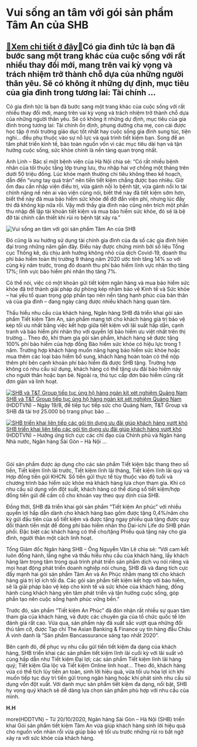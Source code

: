 Vui sống an tâm với gói sản phẩm Tâm An của SHB
===============================================

[:gift:Xem chi tiết ở đây:gift:](https://hddtvn.com/vui-song-an-tam-voi-goi-san-pham-tam-an-cua-shb/)Có gia đình tức là bạn đã bước sang một trang khác của cuộc sống với rất nhiều thay đổi mới, mang trên vai kỳ vọng và trách nhiệm trở thành chỗ dựa của những người thân yêu. Sẽ có không ít những dự định, mục tiêu của gia đình trong tương lai: Tài chính …
--------------------------------------------------------------------------------------------------------------------------------------------------------------------------------------------------------------------------------------------------------------


Có gia đình tức là bạn đã bước sang một trang khác của cuộc sống với rất nhiều thay đổi mới, mang trên vai kỳ vọng và trách nhiệm trở thành chỗ dựa của những người thân yêu. Sẽ có không ít những dự định, mục tiêu của gia đình trong tương lai: Tài chính ổn định, phụng dưỡng cha mẹ, con cái được học tập ở môi trường giáo dục tốt nhất hay cuộc sống gia đình sung túc, tiện nghi… đều phụ thuộc vào sự nỗ lực và quá trình tiết kiệm bạn. Song để an tâm phát triển kinh tế, bảo toàn nguồn vốn vì các mục tiêu dài hạn và tận hưởng cuộc sống, sức khỏe chính là nền tảng quan trọng nhất.


Anh Linh – Bác sĩ một bệnh viện của Hà Nội chia sẻ: “Có rất nhiều bệnh nhân của tôi thuộc tầng lớp trung lưu, thu nhập hai vợ chồng một tháng trên dưới 50 triệu đồng. Lúc khỏe mạnh thường chi tiêu không theo kế hoạch, dẫn đến “vung tay quá trán” nên tiền tiết kiệm chẳng được bao nhiêu. Giờ ốm đau cần nhập viện điều trị, vừa gánh nỗi lo bệnh tật, vừa gánh nỗi lo tài chính nặng nề nên ai vào viện cũng nói, biết thế này đã tiết kiệm sớm hơn, biết thế này đã mua bảo hiểm sức khỏe để đỡ đần viện phí, nhưng lúc đấy thì đã không kịp nữa rồi. Vậy mới thấy gia đình nào cũng nên trích một phần thu nhập để lập tài khoản tiết kiệm và mua bảo hiểm sức khỏe, đó sẽ là bệ đỡ tài chính cần thiết khi rủi ro bệnh tật xảy ra.”





![Vui sống an tâm với gói sản phẩm Tâm An của SHB](https://hddtvn.com/wp-content/uploads/2021/01/0821__MG_0058-1.jpg "Làm sao để thật sự “Quẳng gánh lo âu – An tâm vui sống”?")



Đó cũng là xu hướng sử dụng tài chính gia đình của đa số các gia đình hiện đại trong những năm gần đây. Điều này được chứng minh bởi số liệu Tổng cục Thống kê, dù chịu ảnh hưởng không nhỏ của dịch Covid-19, doanh thu phí bảo hiểm toàn thị trường 9 tháng năm 2020 ước tính tăng 14% so với cùng kỳ năm trước, trong đó doanh thu phí bảo hiểm lĩnh vực nhân thọ tăng 17%; lĩnh vực bảo hiểm phi nhân thọ tăng 7%.


Có thể nói, việc có một khoản gửi tiết kiệm ngân hàng và mua bảo hiểm sức khỏe đã trở thành giải pháp dự phòng kép nhằm bảo vệ Kinh tế và Sức khỏe – hai yếu tố quan trọng góp phần tạo nên nền tảng hạnh phúc của bản thân và của gia đình – đang ngày càng được nhiều khách hàng quan tâm.


Thấu hiểu nhu cầu của khách hàng, Ngân hàng SHB đã triển khai gói sản phẩm Tiết kiệm Tâm An, sản phẩm mang tới cho khách hàng giá trị bảo vệ kép tối ưu nhất bằng việc kết hợp giữa tiết kiệm với lãi suất hấp dẫn, cạnh tranh và bảo hiểm phi nhân thọ với quyền lợi bảo hiểm ưu việt nhất trên thị trường… Theo đó, khi tham gia gói sản phẩm, khách hàng sẽ được tặng 100% phí bảo hiểm của hợp đồng Bảo hiểm sức khỏe có hiệu lực trong 1 năm. Trường hợp khách hàng muốn nâng hạng bảo hiểm sức khỏe hoặc mua thêm các loại bảo hiểm bổ sung, khách hàng hoàn toàn có thể nộp thêm phí bên cạnh khoản phí bảo hiểm đã được SHB tặng. Trường hợp không có nhu cầu sử dụng, khách hàng có thể tặng ưu đãi bảo hiểm này cho người thân hoặc bạn bè. Ngoài ra, thủ tục cấp đơn bảo hiểm cũng rất đơn giản và linh hoạt.





[![SHB và T&T Group tiếp tục ủng hộ hàng ngàn kit xét nghiệm Quảng Nam](https://hddtvn.com/wp-content/uploads/2021/01/3314_Anh_trao.jpg "SHB và T&T Group tiếp tục ủng hộ hàng ngàn kit xét nghiệm Quảng Nam")](https://haiquanonline.com.vn/shb-va-tt-group-tiep-tuc-ung-ho-hang-ngan-kit-xet-nghiem-quang-nam-132094.html "SHB và T&T Group tiếp tục ủng hộ hàng ngàn kit xét nghiệm Quảng Nam") 
[​​​​​​​SHB và T&T Group tiếp tục ủng hộ hàng ngàn kit xét nghiệm Quảng Nam](https://haiquanonline.com.vn/shb-va-tt-group-tiep-tuc-ung-ho-hang-ngan-kit-xet-nghiem-quang-nam-132094.html "SHB và T&T Group tiếp tục ủng hộ hàng ngàn kit xét nghiệm Quảng Nam") 
(HDDTVN) – Ngày 19/8, để tiếp tục tiếp sức cho Quảng Nam, T&T Group và SHB đã tài trợ 25.000 bộ trang phục bảo …









[![SHB triển khai liên tiếp các gói tín dụng ưu đãi giúp khách hàng vượt khó](https://hddtvn.com/wp-content/uploads/2021/01/5459_Anh_2.jpg "SHB triển khai liên tiếp các gói tín dụng ưu đãi giúp khách hàng vượt khó")](https://haiquanonline.com.vn/shb-trien-khai-lien-tiep-cac-goi-tin-dung-uu-dai-giup-khach-hang-vuot-kho-131269.html "SHB triển khai liên tiếp các gói tín dụng ưu đãi giúp khách hàng vượt khó") 
[SHB triển khai liên tiếp các gói tín dụng ưu đãi giúp khách hàng vượt khó](https://haiquanonline.com.vn/shb-trien-khai-lien-tiep-cac-goi-tin-dung-uu-dai-giup-khach-hang-vuot-kho-131269.html "SHB triển khai liên tiếp các gói tín dụng ưu đãi giúp khách hàng vượt khó") 
(HDDTVN) – Hưởng ứng tích cực các chỉ đạo của Chính phủ và Ngân hàng Nhà nước, Ngân hàng Sài Gòn – Hà Nội …






 ​​​​​​​ 


Gói sản phẩm được áp dụng cho các sản phẩm Tiết kiệm bậc thang theo số tiền, Tiết kiệm lĩnh lãi trước, Tiết kiệm lĩnh lãi tháng, Tiết kiệm lĩnh lãi quý và Hợp đồng tiền gửi KHCN. Số tiền gửi thực tế tùy thuộc vào độ tuổi và chương trình bảo hiểm sức khỏe mà khách hàng lựa chọn tham gia. Khi có nhu cầu sử dụng vốn đột suất, khách hàng có thể dùng sổ tiết kiệm/hợp đồng tiền gửi để cầm cố cho khoản vay theo quy định của SHB.


Đồng thời, SHB đã triển khai gói sản phẩm “Tiết kiệm An phúc” với nhiều quyền lợi hấp dẫn dành cho khách hàng bao gồm được tặng 0,4%/năm cho kỳ gửi đầu tiên của sổ tiết kiệm và được tặng ngay phiếu quà tặng được quy đổi thành tiền mặt để đóng phí bảo hiểm nhân thọ Dai-ichi Life do SHB phân phối. Đặc biệt các khách hàng có thể cho/tặng Phiếu quà tặng này cho gia đình, người thân một cách linh hoạt.


Tổng Giám đốc Ngân hàng SHB – Ông Nguyễn Văn Lê chia sẻ: “Với cam kết luôn đồng hành, lắng nghe và thấu hiểu nhu cầu của khách hàng, lấy khách hàng làm trọng tâm trong quá trình phát triển sản phẩm dịch vụ nói riêng và mọi hoạt động phát triển doanh nghiệp nói chung, SHB đã và đang tích cực đẩy mạnh hai gói sản phẩm Tâm An và An Phúc nhằm mang tới cho khách hàng giá trị lợi ích tối đa. Các gói sản phẩm tiết kiệm kết hợp với bảo hiểm, sẽ là giải pháp bảo vệ kép cho kinh tế và sức khỏe của khách hàng, đồng hành cùng khách hàng yên tâm phát triển và tận hưởng cuộc sống, góp phần tạo nên cuộc sống hạnh phúc vững bền.”


Trước đó, sản phẩm “Tiết kiệm An Phúc” đã đón nhận rất nhiều sự quan tâm tham gia của khách hàng, và được các chuyên gia của tổ chức quốc tế lớn đánh giá rất cao. Vừa qua, sản phẩm này đã xuất sắc vượt qua những đối thủ tầm cỡ, được Tạp chí The Asian Banking & Finance uy tín hàng đầu Châu Á vinh danh là “Sản phẩm Bancassurance sáng tạo nhất 2020”.


Bên cạnh đó, để phục vụ nhu cầu gửi tiền tiết kiệm đa dạng của khách hàng, SHB triển khai các sản phẩm tiết kiệm lĩnh lãi cuối kỳ với lãi suất vô cùng hấp dẫn như Tiết kiệm Đại lợi; các sản phẩm Tiết kiệm lĩnh lãi hàng quý; Tiết kiệm Gia lộc và Tiết kiệm Online linh hoạt… Theo đó, khách hàng vừa có thể tích lũy tiền an toàn, sinh lời hiệu quả, vừa tối ưu hóa lợi ích khi muốn tiếp tục duy trì tiền gửi trong ngân hàng hoặc khi phát sinh nhu cầu sử dụng vốn đột xuất. Với danh mục sản phẩm tiết kiệm đa dạng, nổi bật, SHB hy vọng quý khách sẽ dễ dàng lựa chọn sản phẩm phù hợp với nhu cầu của mình.




**H.H**



more(HDDTVN) – Từ 20/10/2020, Ngân hàng Sài Gòn – Hà Nội (SHB) triển khai Gói sản phẩm tiết kiệm Tâm An vừa giúp khách hàng sinh lời hiệu quả cho nguồn vốn nhàn rỗi vừa giúp bảo vệ tối ưu trước những rủi ro bất ngờ xảy ra với sức khỏe của khách hàng.

